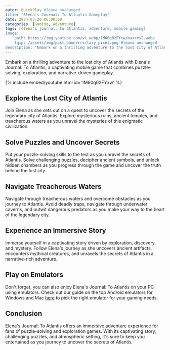 ```yaml
---
autor: QuickPlay #leave unchanged
title: "Elena's Journal: To Atlantis Gameplay"
date: 2024-03-20 06:00:00
categories: [Gaming, Adventure]
tags: [elena's journal, to atlantis, adventure, mobile gaming]
image: 
    path: https://img.youtube.com/vi_webp/1M60q02FYxw/maxres2.webp 
    lqip: /assets/img/post_bannerrs/lazy_pixel.png #leave unchanged
description: "Embark on a thrilling adventure to the lost city of Atlantis with Elena's Journal: To Atlantis, a captivating mobile game that combines puzzle-solving, exploration, and narrative-driven gameplay. Follow Elena's journey as she uncovers secrets, solves puzzles, and navigates treacherous waters in search of the legendary city. Discover its immersive gameplay, captivating story, and how to unravel the mysteries of Atlantis in this exciting adventure."
---
```


Embark on a thrilling adventure to the lost city of Atlantis with Elena's Journal: To Atlantis, a captivating mobile game that combines puzzle-solving, exploration, and narrative-driven gameplay.

{% include embed/youtube.html id='1M60q02FYxw' %}

## Explore the Lost City of Atlantis
Join Elena as she sets out on a quest to uncover the secrets of the legendary city of Atlantis. Explore mysterious ruins, ancient temples, and treacherous waters as you unravel the mysteries of this enigmatic civilization.

## Solve Puzzles and Uncover Secrets
Put your puzzle-solving skills to the test as you unravel the secrets of Atlantis. Solve challenging puzzles, decipher ancient symbols, and unlock hidden chambers as you progress through the game and uncover the truth behind the lost city.

## Navigate Treacherous Waters
Navigate through treacherous waters and overcome obstacles as you journey to Atlantis. Avoid deadly traps, navigate through underwater caverns, and outwit dangerous predators as you make your way to the heart of the legendary city.

## Experience an Immersive Story
Immerse yourself in a captivating story driven by exploration, discovery, and mystery. Follow Elena's journey as she uncovers ancient artifacts, encounters mythical creatures, and unravels the secrets of Atlantis in a narrative-rich adventure.

## Play on Emulators
Don't forget, you can also enjoy Elena's Journal: To Atlantis on your PC using emulators. Check out our guide on the top Android emulators for Windows and Mac [here](https://quickplaymobile.github.io/posts/Top-10-Best-Android-Emulators-for-Windows-and-Mac/) to pick the right emulator for your gaming needs.

## Conclusion
Elena's Journal: To Atlantis offers an immersive adventure experience for fans of puzzle-solving and exploration games. With its captivating story, challenging puzzles, and atmospheric setting, it's sure to keep you entertained as you journey to uncover the secrets of Atlantis.

